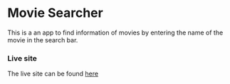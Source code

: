 # Movie Searcher
This is a an app to find information of movies by entering the name of the movie in the search bar.

### Live site

<p> The live site can be found <a href="https://codinglady22.github.io/Simple-React-movie-searcher/">here</a></p>

